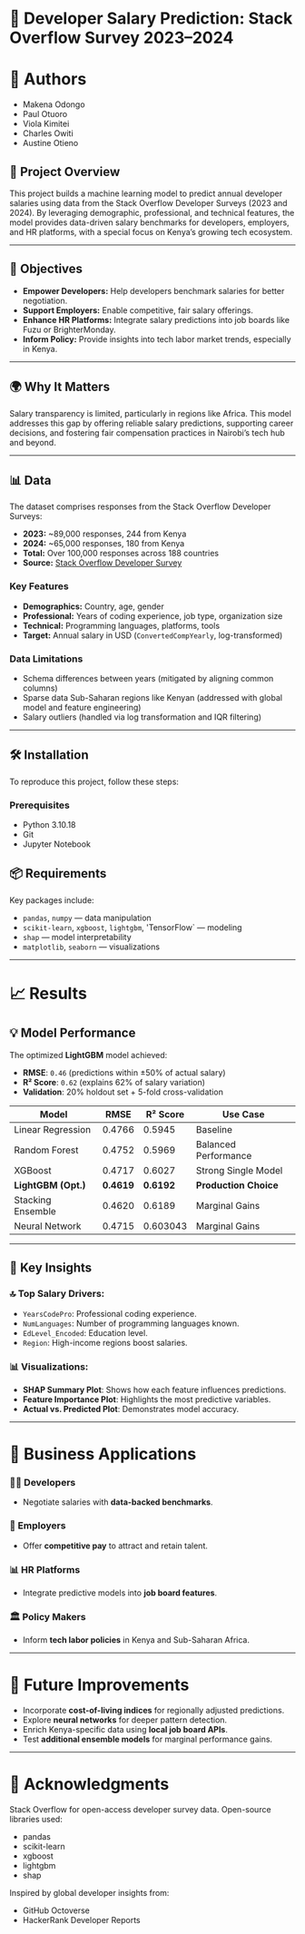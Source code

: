 # 💼 Developer Salary Prediction: Stack Overflow Survey 2023–2024

# 👥 Authors
  - Makena Odongo
  - Paul Otuoro
  - Viola Kimitei
  - Charles Owiti
  - Austine Otieno


## 📖 Project Overview
This project builds a machine learning model to predict annual developer salaries using data from the Stack Overflow Developer Surveys (2023 and 2024). By leveraging demographic, professional, and technical features, the model provides data-driven salary benchmarks for developers, employers, and HR platforms, with a special focus on Kenya’s growing tech ecosystem.

---

## 🎯 Objectives

- **Empower Developers:** Help developers benchmark salaries for better negotiation.
- **Support Employers:** Enable competitive, fair salary offerings.
- **Enhance HR Platforms:** Integrate salary predictions into job boards like Fuzu or BrighterMonday.
- **Inform Policy:** Provide insights into tech labor market trends, especially in Kenya.

---

## 🌍 Why It Matters
Salary transparency is limited, particularly in regions like Africa. This model addresses this gap by offering reliable salary predictions, supporting career decisions, and fostering fair compensation practices in Nairobi’s tech hub and beyond.

---

## 📊 Data

The dataset comprises responses from the Stack Overflow Developer Surveys:

- **2023:** ~89,000 responses, 244 from Kenya  
- **2024:** ~65,000 responses, 180 from Kenya  
- **Total:** Over 100,000 responses across 188 countries  
- **Source:** [Stack Overflow Developer Survey](https://insights.stackoverflow.com/survey)

### Key Features

- **Demographics:** Country, age, gender  
- **Professional:** Years of coding experience, job type, organization size  
- **Technical:** Programming languages, platforms, tools  
- **Target:** Annual salary in USD (`ConvertedCompYearly`, log-transformed)

### Data Limitations

- Schema differences between years (mitigated by aligning common columns)
- Sparse data Sub-Saharan regions like Kenyan (addressed with global model and feature engineering)
- Salary outliers (handled via log transformation and IQR filtering)

---

## 🛠️ Installation

To reproduce this project, follow these steps:

### Prerequisites

- Python 3.10.18  
- Git  
- Jupyter Notebook  

## 📦 Requirements

Key packages include:

- `pandas`, `numpy` — data manipulation  
- `scikit-learn`, `xgboost`, `lightgbm`, 'TensorFlow` — modeling  
- `shap` — model interpretability  
- `matplotlib`, `seaborn` — visualizations

---

# 📈 Results

## 💡 Model Performance

The optimized **LightGBM** model achieved:

- **RMSE**: `0.46` (predictions within ±50% of actual salary)
- **R² Score**: `0.62` (explains 62% of salary variation)
- **Validation**: 20% holdout set + 5-fold cross-validation

| Model               | RMSE   | R² Score | Use Case               |
|--------------------|--------|----------|------------------------|
| Linear Regression   | 0.4766 | 0.5945   | Baseline               |
| Random Forest       | 0.4752 | 0.5969   | Balanced Performance   |
| XGBoost             | 0.4717 | 0.6027   | Strong Single Model    |
| **LightGBM (Opt.)** | **0.4619** | **0.6192** | **Production Choice**   |
| Stacking Ensemble   | 0.4620 | 0.6189   | Marginal Gains         |
|Neural Network   | 0.4715   | 0.603043   | Marginal Gains         |
---

## 🧠 Key Insights

### 🔝 Top Salary Drivers:
- `YearsCodePro`: Professional coding experience.
- `NumLanguages`: Number of programming languages known.
- `EdLevel_Encoded`: Education level.
- `Region`: High-income regions boost salaries.

### 📊 Visualizations:
- **SHAP Summary Plot**: Shows how each feature influences predictions.
- **Feature Importance Plot**: Highlights the most predictive variables.
- **Actual vs. Predicted Plot**: Demonstrates model accuracy.

---

# 💼 Business Applications

### 👩‍💻 Developers
- Negotiate salaries with **data-backed benchmarks**.

### 🏢 Employers
- Offer **competitive pay** to attract and retain talent.

### 📊 HR Platforms
- Integrate predictive models into **job board features**.

### 🏛️ Policy Makers
- Inform **tech labor policies** in Kenya and Sub-Saharan Africa.

---

# 🔮 Future Improvements

- Incorporate **cost-of-living indices** for regionally adjusted predictions.
- Explore **neural networks** for deeper pattern detection.
- Enrich Kenya-specific data using **local job board APIs**.
- Test **additional ensemble models** for marginal performance gains.

---

# 🙏 Acknowledgments

Stack Overflow for open-access developer survey data.
Open-source libraries used:
- pandas
- scikit-learn
- xgboost
- lightgbm
- shap

Inspired by global developer insights from:
- GitHub Octoverse
- HackerRank Developer Reports

